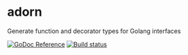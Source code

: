 # adorn

Generate function and decorator types for Golang interfaces

[![GoDoc Reference](http://img.shields.io/badge/godoc-reference-5272B4.svg?style=flat-square)](http://godoc.org/github.com/mmcloughlin/adorn)
[![Build status](https://img.shields.io/travis/mmcloughlin/adorn.svg?style=flat-square)](https://travis-ci.org/mmcloughlin/adorn)
